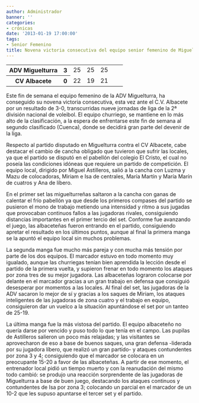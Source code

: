 ```yaml
---
author: Administrador
banner: ''
categories:
- crónicas
date: '2013-01-19 17:00:00'
tags:
- Senior Femenino
title: Novena victoria consecutiva del equipo senior femenino de Miguelturra
---
```


<table>
 <tr>
   <th>ADV Miguelturra</th><th>3</th>
   <td>25</td><td>25</td><td>25</td><td></td><td></td>
  </tr>
  <tr>
   <th>CV Albacete</th><th>0</th>
   <td>22</td><td>19</td><td>21</td><td></td><td></td>
 </tr>
</table>

Este fin de semana el equipo femenino de la ADV Miguelturra, ha conseguido su novena victoria consecutiva, esta vez ante el C.V. Albacete por un resultado de 3-0, transcurridas nueve jornadas de liga de la 2ª división nacional de voleibol. El equipo churriego, se mantiene en lo más alto de la clasificación, a la espera de enfrentarse este fin de semana al segundo clasificado (Cuenca), donde se decidirá gran parte del devenir de la liga.
<!--break-->
Respecto al partido disputado en Miguelturra contra el CV Albacete, cabe destacar el cambio de cancha obligado que tuvieron que sufrir las locales, ya que el partido se disputó en el pabellón del colegio El Cristo, el cual no poseía las condiciones idóneas que requiere un partido de competición. El equipo local, dirigido por Miguel Astilleros, salió a la cancha con Luzma y Mazu de colocadoras, Miriam e Isa de centrales, María Martín y María Marín de cuatros y Ana de líbero.

En el primer set las miguelturreñas saltaron a la cancha con ganas de calentar el frío pabellón ya que desde los primeros compases del partido se pusieron el mono de trabajo metiendo una intensidad y ritmo a sus jugadas que provocaban continuos fallos a las jugadoras rivales, consiguiendo distancias importantes en el primer tercio del set. Conforme fue avanzando el juego, las albaceteñas fueron entrando en el partido, consiguiendo apretar el resultado en los últimos puntos, aunque al final la primera manga se la apuntó el equipo local sin muchos problemas.

La segunda manga fue mucho más pareja y con mucha más tensión por parte de los dos equipos. El marcador estuvo en todo momento muy igualado, aunque las churriegas tenían bien aprendida la lección desde el partido de la primera vuelta, y supieron frenar en todo momento los ataques por zona tres de su mejor jugadora. Las  albaceteñas lograron colocarse por delante en el marcador gracias a un gran trabajo en defensa que consiguió desesperar por momentos a las locales. Al final del set, las jugadoras de la ADV sacaron lo mejor de sí y gracias a los saques de Miriam, los ataques inteligentes de las jugadoras de zona cuatro y el trabajo en equipo, consiguieron dar un vuelco a la situación apuntándose el set por un tanteo de 25-19.

La última manga fue la más vistosa del partido. El equipo albaceteño no quería darse por vencido y puso todo lo que tenía en el campo. Las pupilas de Astilleros salieron un poco más relajadas; y las visitantes se aprovecharon de eso a base de buenos saques, una gran defensa -liderada por su jugadora líbero, que realizó un gran partido- y ataques contundentes por zona 3 y 4; consiguiendo que el marcador se colocara en un preocupante 15-20 a favor de las albaceteñas. A partir de ese momento, el entrenador local pidió un tiempo muerto y con la reanudación del mismo todo cambió: se produjo una reacción sorprendente de las jugadoras de Miguelturra a base de buen juego, destacando los ataques continuos y contundentes de Isa por zona 3; colocando un parcial en el marcador de un 10-2 que les supuso apuntarse el tercer set y el partido.

